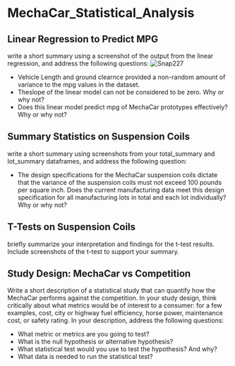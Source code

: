# MechaCar_Statistical_Analysis
## Linear Regression to Predict MPG
write a short summary using a screenshot of the output from the linear regression, and address the following questions:
![Snap227](https://user-images.githubusercontent.com/90797036/148480479-409bf6fa-0ba9-4cce-b42e-b4d23b0f3fef.png)


- Vehicle Length and ground clearnce provided a non-random amount of variance to the mpg values in the dataset.
- Theslope of the linear model can not be considered to be zero. Why or why not?
- Does this linear model predict mpg of MechaCar prototypes effectively? Why or why not?

## Summary Statistics on Suspension Coils
write a short summary using screenshots from your total_summary and lot_summary dataframes, and address the following question:
- The design specifications for the MechaCar suspension coils dictate that the variance of the suspension coils must not exceed 100 pounds per square inch. Does the current manufacturing data meet this design specification for all manufacturing lots in total and each lot individually? Why or why not?

## T-Tests on Suspension Coils
briefly summarize your interpretation and findings for the t-test results. Include screenshots of the t-test to support your summary.

## Study Design: MechaCar vs Competition
Write a short description of a statistical study that can quantify how the MechaCar performs against the competition. In your study design, think critically about what metrics would be of interest to a consumer: for a few examples, cost, city or highway fuel efficiency, horse power, maintenance cost, or safety rating.
In your description, address the following questions:

- What metric or metrics are you going to test?
- What is the null hypothesis or alternative hypothesis?
- What statistical test would you use to test the hypothesis? And why?
- What data is needed to run the statistical test?
